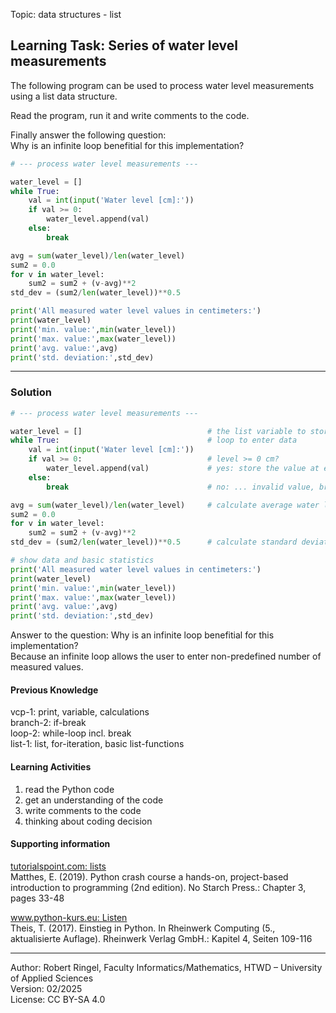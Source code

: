 Topic: data structures - list

## Learning Task: Series of water level measurements

The following program can be used to process water level measurements using a list data structure.

Read the program, run it and write comments to the code.  

Finally answer the following question:  
Why is an infinite loop benefitial for this implementation?

``` python
# --- process water level measurements ---

water_level = []                            
while True:                                 
	val = int(input('Water level [cm]:'))
	if val >= 0:                            
		water_level.append(val)             
	else:
		break                               

avg = sum(water_level)/len(water_level)     
sum2 = 0.0
for v in water_level:
	sum2 = sum2 + (v-avg)**2
std_dev = (sum2/len(water_level))**0.5      

print('All measured water level values in centimeters:')
print(water_level)
print('min. value:',min(water_level))
print('max. value:',max(water_level))
print('avg. value:',avg)
print('std. deviation:',std_dev)
```

---------------------------------------

### Solution

``` python
# --- process water level measurements ---

water_level = []                            # the list variable to store the values
while True:                                 # loop to enter data
	val = int(input('Water level [cm]:'))
	if val >= 0:                            # level >= 0 cm?
		water_level.append(val)             # yes: store the value at end of list
	else:
		break                               # no: ... invalid value, break loop

avg = sum(water_level)/len(water_level)     # calculate average water level
sum2 = 0.0
for v in water_level:
	sum2 = sum2 + (v-avg)**2
std_dev = (sum2/len(water_level))**0.5      # calculate standard deviation

# show data and basic statistics
print('All measured water level values in centimeters:')
print(water_level)
print('min. value:',min(water_level))
print('max. value:',max(water_level))
print('avg. value:',avg)
print('std. deviation:',std_dev)
```

Answer to the question: Why is an infinite loop benefitial for this implementation?  
Because an infinite loop allows the user to enter non-predefined number of measured values.  

#### Previous Knowledge

vcp-1: print, variable, calculations  
branch-2: if-break  
loop-2: while-loop incl. break  
list-1: list, for-iteration, basic list-functions  
  
#### Learning Activities

1) read the Python code
2) get an understanding of the code
3) write comments to the code
4) thinking about coding decision

#### Supporting information

[tutorialspoint.com: lists](https://www.tutorialspoint.com/python/python_lists.htm)  
Matthes, E. (2019). Python crash course a hands-on, project-based introduction to programming (2nd edition). No Starch Press.: Chapter 3, pages 33-48  

[www.python-kurs.eu: Listen](https://www.python-kurs.eu/python3_listen.php)  
Theis, T. (2017). Einstieg in Python. In Rheinwerk Computing (5., aktualisierte Auflage). Rheinwerk Verlag GmbH.: Kapitel 4, Seiten 109-116

---------------------------------------

Author: Robert Ringel, Faculty Informatics/Mathematics, HTWD – University of Applied Sciences  
Version: 02/2025  
License: CC BY-SA 4.0